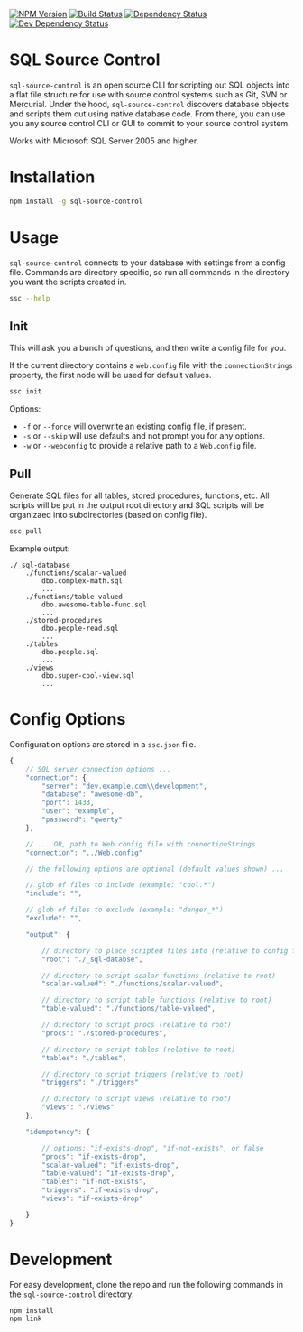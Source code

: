 [![NPM Version](https://badge.fury.io/js/sql-source-control.svg)](https://badge.fury.io/js/sql-source-control)
[![Build Status](https://travis-ci.org/justinlettau/sql-source-control.svg?branch=master)](https://travis-ci.org/justinlettau/sql-source-controlls)
[![Dependency Status](https://david-dm.org/justinlettau/sql-source-control.svg)](https://david-dm.org/justinlettau/sql-source-control)
[![Dev Dependency Status](https://david-dm.org/justinlettau/sql-source-control/dev-status.svg)](https://david-dm.org/justinlettau/sql-source-control?type=dev)

# SQL Source Control
`sql-source-control` is an open source CLI for scripting out SQL objects into a flat file structure
for use with source control systems such as Git, SVN or Mercurial. Under the hood, `sql-source-control`
discovers database objects and scripts them out using native database code. From there, you can use
you any source control CLI or GUI to commit to your source control system.

Works with Microsoft SQL Server 2005 and higher.

# Installation
```bash
npm install -g sql-source-control
```

# Usage
`sql-source-control` connects to your database with settings from a config file. Commands
are directory specific, so run all commands in the directory you want the scripts created in.

```bash
ssc --help
```

## Init
This will ask you a bunch of questions, and then write a config file for you.

If the current directory contains a `web.config` file with the `connectionStrings` property, the
first node will be used for default values.

```bash
ssc init
```

Options:
- `-f` or `--force` will overwrite an existing config file, if present.
- `-s` or `--skip` will use defaults and not prompt you for any options.
- `-w` or `--webconfig` to provide a relative path to a `Web.config` file.

## Pull
Generate SQL files for all tables, stored procedures, functions, etc. All scripts will be put in
the output root directory and SQL scripts will be organizaed into subdirectories (based on config
file).

```bash
ssc pull
```

Example output:

```
./_sql-database
    ./functions/scalar-valued
        dbo.complex-math.sql
        ...
    ./functions/table-valued
        dbo.awesome-table-func.sql
        ...
    ./stored-procedures
        dbo.people-read.sql
        ...
    ./tables
        dbo.people.sql
        ...
    ./views
        dbo.super-cool-view.sql
        ...
```

# Config Options
Configuration options are stored in a `ssc.json` file.

```js
{
    // SQL server connection options ...
    "connection": {
        "server": "dev.example.com\\development",
        "database": "awesome-db",
        "port": 1433,
        "user": "example",
        "password": "qwerty"
    },

    // ... OR, path to Web.config file with connectionStrings
    "connection": "../Web.config"

    // the following options are optional (default values shown) ...

    // glob of files to include (example: "cool.*")
    "include": "",

    // glob of files to exclude (example: "danger_*")
    "exclude": "",

    "output": {

        // directory to place scripted files into (relative to config file)
        "root": "./_sql-databse",

        // directory to script scalar functions (relative to root)
        "scalar-valued": "./functions/scalar-valued",

        // directory to script table functions (relative to root)
        "table-valued": "./functions/table-valued",

        // directory to script procs (relative to root)
        "procs": "./stored-procedures",

        // directory to script tables (relative to root)
        "tables": "./tables",

        // directory to script triggers (relative to root)
        "triggers": "./triggers"

        // directory to script views (relative to root)
        "views": "./views"
    },

    "idempotency": {

        // options: "if-exists-drop", "if-not-exists", or false
        "procs": "if-exists-drop",
        "scalar-valued": "if-exists-drop",
        "table-valued": "if-exists-drop",
        "tables": "if-not-exists",
        "triggers": "if-exists-drop",
        "views": "if-exists-drop"

    }
}
```

# Development
For easy development, clone the repo and run the following commands in the `sql-source-control` directory:

```bash
npm install
npm link
```
